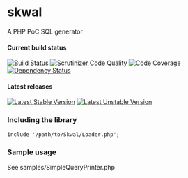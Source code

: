 skwal
=====

A PHP PoC SQL generator 
 
#### Current build status

[![Build Status](https://travis-ci.org/aztech-dev/skwal.png?branch=master)](https://travis-ci.org/aztech-dev/skwal)
[![Scrutinizer Code Quality](https://scrutinizer-ci.com/g/aztech-dev/skwal/badges/quality-score.png?b=master)](https://scrutinizer-ci.com/g/aztech-dev/skwal/?branch=master)
[![Code Coverage](https://scrutinizer-ci.com/g/aztech-dev/skwal/badges/coverage.png?b=master)](https://scrutinizer-ci.com/g/aztech-dev/skwal/?branch=master)
[![Dependency Status](https://www.versioneye.com/user/projects/53b99f54609ff0d52900005a/badge.svgt)](https://www.versioneye.com/user/projects/53b99f54609ff0d52900005a)

#### Latest releases

[![Latest Stable Version](https://poser.pugx.org/aztech/skwal/v/stable.png)](https://packagist.org/packages/aztech/skwal)
[![Latest Unstable Version](https://poser.pugx.org/aztech/skwal/v/unstable.png)](https://packagist.org/packages/aztech/skwal)

### Including the library

```
include '/path/to/Skwal/Loader.php';
```

### Sample usage

See samples/SimpleQueryPrinter.php

